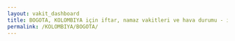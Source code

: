 ```yaml
---
layout: vakit_dashboard
title: BOGOTA, KOLOMBIYA için iftar, namaz vakitleri ve hava durumu - ilçe/eyalet seç
permalink: /KOLOMBIYA/BOGOTA/
---
```


<script type="text/javascript">
  var GLOBAL_COUNTRY = 'KOLOMBIYA';
  var GLOBAL_CITY = 'BOGOTA';
  var GLOBAL_STATE = '';
  var lat = 72;
  var lon = 21;
</script>
